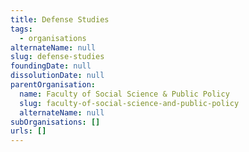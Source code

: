 ```yaml
---
title: Defense Studies
tags:
  - organisations
alternateName: null
slug: defense-studies
foundingDate: null
dissolutionDate: null
parentOrganisation:
  name: Faculty of Social Science & Public Policy
  slug: faculty-of-social-science-and-public-policy
  alternateName: null
subOrganisations: []
urls: []
---
```

